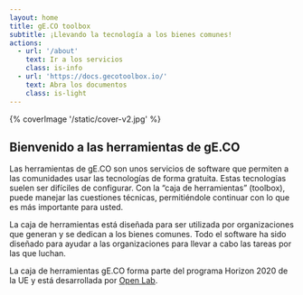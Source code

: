 ```yaml
---
layout: home
title: gE.CO toolbox
subtitle: ¡Llevando la tecnología a los bienes comunes!
actions:
  - url: '/about'
    text: Ir a los servicios
    class: is-info
  - url: 'https://docs.gecotoolbox.io/'
    text: Abra los documentos
    class: is-light
---
```


{% coverImage '/static/cover-v2.jpg' %}

## Bienvenido a las herramientas de gE.CO

Las herramientas de gE.CO son unos servicios de software que permiten a las comunidades usar las tecnologías de forma gratuita. Estas tecnologías suelen ser difíciles de configurar. Con la “caja de herramientas” (toolbox), puede manejar las cuestiones técnicas, permitiéndole continuar con lo que es más importante para usted.

La caja de herramientas está diseñada para ser utilizada por organizaciones que generan y se dedican a los bienes comunes. Todo el software ha sido diseñado para ayudar a las organizaciones para llevar a cabo las tareas por las que luchan.

La caja de herramientas gE.CO forma parte del programa Horizon 2020 de la UE y está desarrollada por
[Open Lab](https://openlab.ncl.ac.uk).
